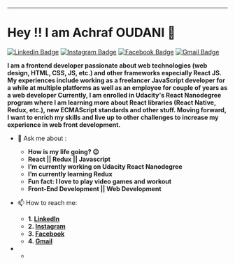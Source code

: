---

# Hey !! I am Achraf OUDANI 🤵

[![Linkedin Badge](https://img.shields.io/badge/-Achraf-blue?style=flat-square&logo=Linkedin&logoColor=white)](https://www.linkedin.com/in/achraf-oudani/)
[![Instagram Badge](https://img.shields.io/badge/-Achraf-orange?style=flat-square&logo=Instagram&logoColor=black)](https://www.instagram.com/achraf.oudani/)
[![Facebook Badge](https://img.shields.io/badge/-Achraf-blue?style=flat-square&logo=Facebook&logoColor=white)](https://www.facebook.com/achraf.oudani/)
[![Gmail Badge](https://img.shields.io/badge/-achraf.oudani@gmail.com-c14438?style=flat-square&logo=Gmail&logoColor=white)](mailto:achraf.oudani@gmail.com)

**I am a frontend developer passionate about web technologies (web design, HTML, CSS, JS, etc.) and other frameworks especially React JS. My experiences include working as a freelancer JavaScript developer for a while at multiple platforms as well as an employee for couple of years as a web developer Currently, I am enrolled in Udacity's React Nanodegree program where I am learning more about React libraries (React Native, Redux, etc.), new ECMAScript standards and other stuff. Moving forward, I want to enrich my skills and live up to other challenges to increase my experience in web front development.**

<!--
- 🔭 I’m currently working on Udacity React Nanodegree
- 🌱 I’m currently learning Redux
- 😊 I’m looking for Job as junior React developer
- 🤝 I’m looking to collaborate on **any live project**
- ⚡ Fun fact: **I love to play video games and workout **
-->

-   💬 Ask me about :
    -   **How is my life going? 😉**
    -   **React || Redux || Javascript**
    -   **I’m currently working on Udacity React Nanodegree**
    -   **I’m currently learning Redux**
    -   **Fun fact: I love to play video games and workout**
    -   **Front-End Development || Web Development**
-   📫 How to reach me:

    -   **1. [LinkedIn](https://www.linkedin.com/in/achraf-oudani/)**
    -   **2. [Instagram](https://www.instagram.com/achraf.oudani/)**
    -   **3. [Facebook](https://www.facebook.com/achraf.oudani/)**
    -   **4. [Gmail](mailto:achraf.oudani@gmail.com)**

-   -


